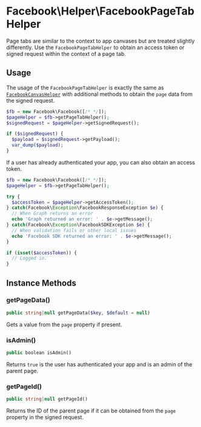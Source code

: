 # Facebook\Helper\FacebookPageTabHelper

Page tabs are similar to the context to app canvases but are treated slightly differently. Use the `FacebookPageTabHelper` to obtain an access token or signed request within the context of a page tab.

## Usage

The usage of the `FacebookPageTabHelper` is exactly the same as [`FacebookCanvasHelper`](FacebookCanvasHelper.md) with  additional methods to obtain the `page` data from the signed request.

```php
$fb = new Facebook\Facebook([/* */]);
$pageHelper = $fb->getPageTabHelper();
$signedRequest = $pageHelper->getSignedRequest();

if ($signedRequest) {
  $payload = $signedRequest->getPayload();
  var_dump($payload);
}
```

If a user has already authenticated your app, you can also obtain an access token.

```php
$fb = new Facebook\Facebook([/* */]);
$pageHelper = $fb->getPageTabHelper();

try {
  $accessToken = $pageHelper->getAccessToken();
} catch(Facebook\Exception\FacebookResponseException $e) {
  // When Graph returns an error
  echo 'Graph returned an error: ' . $e->getMessage();
} catch(Facebook\Exception\FacebookSDKException $e) {
  // When validation fails or other local issues
  echo 'Facebook SDK returned an error: ' . $e->getMessage();
}

if (isset($accessToken)) {
  // Logged in.
}
```

## Instance Methods

### getPageData()
```php
public string|null getPageData($key, $default = null)
```
Gets a value from the `page` property if present.

### isAdmin()
```php
public boolean isAdmin()
```
Returns `true` is the user has authenticated your app and is an admin of the parent page.

### getPageId()
```php
public string|null getPageId()
```
Returns the ID of the parent page if it can be obtained from the `page` property in the signed request.
